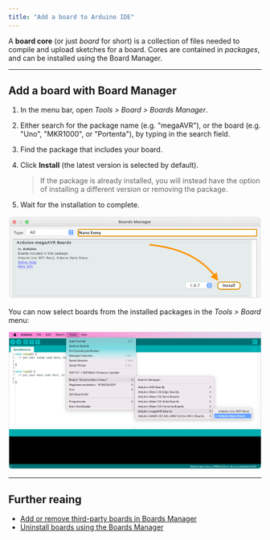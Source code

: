 ```yaml
---
title: "Add a board to Arduino IDE"
---
```


A **board core** (or just _board_ for short) is a collection of files needed to compile and upload sketches for a board. Cores are contained in _packages_, and can be installed using the Board Manager.

---

<a id="add-with-board-manager"></a>

## Add a board with Board Manager

1. In the menu bar, open _Tools > Board > Boards Manager_.

2. Either search for the package name (e.g. "megaAVR"), or the board (e.g. "Uno", "MKR1000", or "Portenta"), by typing in the search field.

3. Find the package that includes your board.

4. Click **Install** (the latest version is selected by default).

   > If the package is already installed, you will instead have the option of installing a different version or removing the package.

5. Wait for the installation to complete.

![Searching for 'Nano Every' and installing the resulting megaAVR Boards package in Board Manager.](img/board-manager-install.png)

You can now select boards from the installed packages in the _Tools > Board_ menu:

![Selecting Arduino Nano Every from the megaAVR package in Arduino IDE.](img/ide_menu_tools_board_megaAVR_nano_every.png)

---

## Further reaing

* [Add or remove third-party boards in Boards Manager](https://support.arduino.cc/hc/en-us/articles/360016466340-Add-or-remove-third-party-boards-in-Boards-Manager)
* [Uninstall boards using the Boards Manager](https://support.arduino.cc/hc/en-us/articles/4407225360018-Uninstall-boards-using-the-Boards-Manager)
